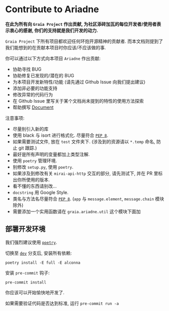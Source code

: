 # Contribute to Ariadne

**在此为所有向 `Graia Project` 作出贡献, 为社区添砖加瓦的每位开发者/使用者表示衷心的感谢, 你们的支持就是我们开发的动力.**

`Graia Project` 下所有项目都欢迎任何环抱开源精神的贡献者.
而本文档则提到了我们能想到的在贡献本项目时你应该/不应该做的事.

你可以通过以下方式向本项目 `Ariadne` 作出贡献:

 - 协助寻找 BUG 
 - 协助修复已发现的/潜在的 BUG
 - 为本项目开发新特性/功能 (请先通过 Github Issue 向我们提出建议)
 - 添加非必要的功能支持
 - 修改异常的代码行为
 - 在 Github Issue 里写关于某个文档尚未提到的特性的使用方法探索
 - 帮助撰写 [Document](https://github.com/GraiaProject/Ariadne/tree/master/document)

注意事项:
 - 尽量别引入新的库
 - 使用 black 与 isort 进行格式化. 尽量符合 [`PEP 8`](https://www.python.org/dev/peps/pep-0008/).
 - 如果需要测试文件, 放在 `test` 文件夹下. (涉及到的资源请以 `*.temp` 命名, 防止 git 跟踪.)
 - 最好是所有声明的变量都加上类型注解.
 - 使用 `poetry` 管理环境.
 - 别修改 `setup.py`, 使用 `poetry`.
 - 如果涉及到修改有关 `mirai-api-http` 交互的部分, 请先测试下, 并在 PR 里标出你所使用的版本.
 - 看不懂的东西请别改...
 - `docstring` 用 Google Style.
 - 类名与方法名尽量符合 [`PEP 8`](https://www.python.org/dev/peps/pep-0008/). (`app` 与 `message.element`, `message.chain` 模块除外)
 - 需要添加一个实用函数请在 `graia.ariadne.util` 这个模块下面加

## 部署开发环境

我们强烈建议使用 [`poetry`](https://python-poetry.org).

切换至 [`dev`](https://github.com/GraiaProject/Ariadne/tree/dev) 分支后, 安装所有依赖:

`poetry install -E full -E alconna`

安装 `pre-commit` 钩子:

`pre-commit install`

你应该可以开始愉快地开发了.

如果需要验证代码是否达到标准, 运行 `pre-commit run -a`